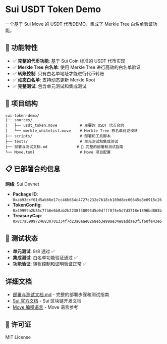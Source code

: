 # Sui USDT Token Demo

一个基于 Sui Move 的 USDT 代币DEMO，集成了 Merkle Tree 白名单验证功能。

## 🚀 功能特性

- ✅ **完整的代币功能**: 基于 Sui Coin 标准的 USDT 代币实现
- ✅ **Merkle Tree 白名单**: 使用 Merkle Tree 进行高效的白名单验证
- ✅ **转账控制**: 只有白名单地址才能进行代币转账
- ✅ **动态白名单**: 支持动态更新 Merkle Root
- ✅ **完整测试**: 包含单元测试和集成测试

## 📁 项目结构

```
sui-token-demo/
├── sources/
│   ├── usdt_token.move          # 主要的 USDT 代币合约
│   └── merkle_whitelist.move    # Merkle Tree 白名单验证模块
├── scripts/                     # 部署和工具脚本
├── tests/                       # 单元测试和集成测试
├── 部署与测试文档.md             # 📖 完整的部署和测试指南
└── Move.toml                    # Move 项目配置
```

## 📋 已部署合约信息

**网络**: Sui Devnet
- **Package ID**: `0xab93dcf01d5ab66e17cc46b654c4727c232e7b18cb189d8ec66645e8e0915c26`
- **TokenConfig**: `0x49999a2b85c7fb6e6b8ab2b2238f30095d5d0dfff8f5e5d7d3718e1896bd865b`
- **TreasuryCap**: `0x8c7a59997246830701334f7d23a0aae0268eb3e99ae34e8addae3f5f60fe43e6`

## 🧪 测试状态

- **单元测试**: 8/8 通过 ✅
- **集成测试**: 白名单功能验证通过 ✅
- **功能验证**: 转账控制和证明验证正常 ✅

## 详细文档

- [部署与测试文档.md](./部署与测试文档.md) - 完整的部署步骤和测试指南
- [Sui 官方文档](https://docs.sui.io/) - Sui 区块链开发文档
- [Move 编程语言](https://move-language.github.io/move/) - Move 语言参考

## 📄 许可证

MIT License
